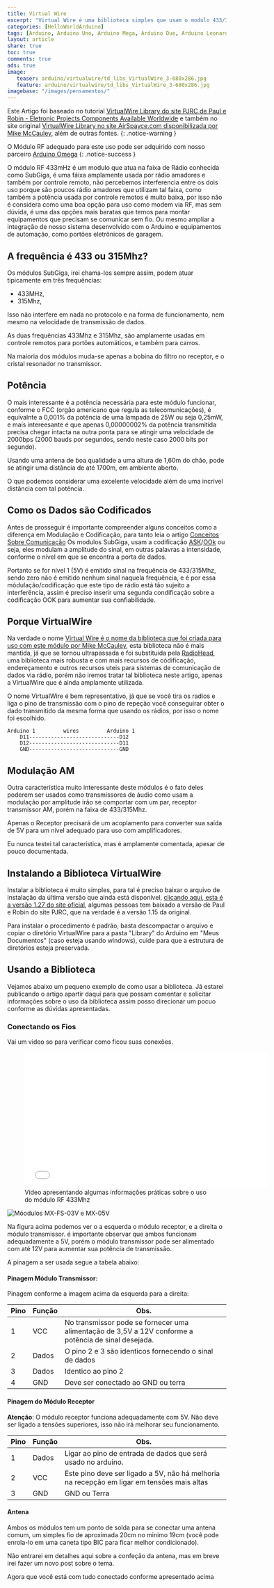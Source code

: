 ```yaml
---
title: Virtual Wire
excerpt: "Virtual Wire é uma biblioteca simples que usam o modulo 433/315Mhz (modulos subgiga), para criar um link de dados entre dois microcontroladores, e apesar de obsoleta ainda é uma das melhores escolha para projetos domésticos ou meso de pequeno porte."
categories: [HelloWorldArduino]
tags: [Arduino, Arduino Uno, Arduino Mega, Arduino Due, Arduino Leonardo, Virtual Wire, SubGiga]
layout: article
share: true
toc: true
comments: true
ads: true
image:
   teaser: arduino/virtualwire/td_libs_VirtualWire_3-680x286.jpg
   feature: arduino/virtualwire/td_libs_VirtualWire_3-680x286.jpg
imagebase: "/images/pensamentos/"
---
```


Este Artigo foi baseado no tutorial 
[VirtualWire Library  do site PJRC de Paul e Robin - Eletronic Projects Components Available Worldwide](https://www.pjrc.com/teensy/td_libs_VirtualWire.html)
e também no site original 
[VirtualWire Library no site AirSpayce.com disponibilizada por Mike McCauley](http://www.airspayce.com/mikem/arduino/VirtualWire/), além de outras fontes.
{: .notice-warning }

O Módulo RF adequado para este uso pode ser adquirido com nosso parceiro [Arduino Omega](http://www.arduinomega.com.br)
{: .notice-success }

O módulo RF 433mHz é um modulo que atua na faixa de Rádio conhecida como SubGiga, é uma fáixa amplamente
usada por rádio amadores e também por controle remoto, não percebemos interferencia entre os dois uso
porque são poucos rádio amadores que utilizam tal faixa, como também a potência usada por controle
remotos é muito baixa, por isso não é considera como uma boa opção para uso como modem via RF, mas sem 
dúvida, é uma das opções mais baratas que temos para montar equipamentos que precisam se comunicar sem fio. 
Ou mesmo ampliar a integração de nosso sistema desenvolvido com o Arduino e equipamentos de automação, 
como portões eletrônicos de garagem.

## A frequência é 433 ou 315Mhz?

Os módulos SubGiga, irei chama-los sempre assim, podem atuar tipicamente em três frequências:

 * 433MHz, 
 * 315Mhz, 
 
Isso não interfere em nada no protocolo e na forma de funcionamento, nem mesmo na velocidade de transmissão
de dados.

As duas frequências 433Mhz e 315Mhz, são amplamente usadas em controle remotos para portões automáticos, e
também para carros.

Na maioria dos módulos muda-se apenas a bobina do filtro no receptor, e o cristal resonador no transmissor.

## Potência

O mais interessante é a potência necessária para este módulo funcionar, conforme o FCC (orgão americano que 
regula as telecomunicações), é equivalnte a 0,001% da potência de uma lampada de 25W ou seja 0,25mW, e mais
intereesante é que apenas 0,00000002% da potência transmitida precisa chegar intacta na outra ponta para se
atingir uma velocidade de 2000bps (2000 bauds por segundos, sendo neste caso 2000 bits por segundo).

Usando uma antena de boa qualidade a uma altura de 1,60m do chão, pode se atingir uma distância de até 1700m,
em ambiente aberto.

O que podemos considerar uma excelente velocidade além de uma incrível distância com tal potência.

## Como os Dados são Codificados

Antes de prosseguir é importante compreender alguns conceitos como a diferença em Modulação e Codificação, 
para tanto leia o artigo [Conceitos Sobre Comunicação](/basicaodaeletronica/Conceitos_de_Comunicacao/)
Os modulos SubGiga, usam a codificação [ASK](/basicaodaeletronica/Modulacao_ASK/)/[OOk](/basicaodaeletronica/Codificacao_OOK/) 
ou seja, eles modulam a amplitude do sinal, em outras
palavras a intensidade, conforme o nível em que se encontra a porta de dados.

Portanto se for nível 1 (5V) é emitido sinal na frequência de 433/315Mhz, sendo zero não é emitido nenhum 
sinal naquela frequência, e é por essa módulação/codificação que este tipo de rádio está tão sujeito a 
interferência, assim é preciso inserir uma segunda condificação sobre a codificação OOK para aumentar sua 
confiabilidade.  

## Porque VirtualWire

Na verdade o nome [Virtual Wire é o nome da biblioteca que foi criada para uso com este módulo por Mike McCauley](http://www.airspayce.com/mikem/arduino/VirtualWire/),
esta biblioteca não é mais mantida, já que se tornou ultrapassada e foi substituida pela [RadioHead](http://www.airspayce.com/mikem/arduino/RadioHead/),
uma biblioteca mais robusta e com mais recursos de códificação, endereçamento e outros recursos uteis para sistemas
de comunicação de dados via rádio, porém não iremos tratar tal biblioteca neste artigo, apenas a VirtualWire que é 
ainda amplamente utilizada.

O nome VirtualWire é bem representativo, já que se você tira os radios e liga o pino de transmissão com o pino de repeção
você conseguirar obter o dado transmitido da mesma forma que usando os rádios, por isso o nome foi escolhido.

```
Arduino 1         wires         Arduino 1
    D11-----------------------------D12
    D12-----------------------------D11
    GND-----------------------------GND
```    
    
## Modulação AM

Outra característica muito interessante deste módulos é o fato deles poderem ser usados como transmissores de áudio
como usam a modulação por amplitude irão se comportar com um par, receptor transmissor AM, porém na faixa de 433/315Mhz.

Apenas o Receptor precisará de um acoplamento para converter sua saída de 5V para um nível adequado para uso com amplificadores.

Eu nunca testei tal característica, mas é amplamente comentada, apesar de pouco documentada.

## Instalando a Biblioteca VirtualWire

Instalar a biblioteca é muito simples, para tal é preciso baixar o arquivo de instalação da última versão que ainda 
está disponível, [clicando aqui, esta é a versão 1.27 do site oficial](http://www.airspayce.com/mikem/arduino/VirtualWire/VirtualWire-1.27.zip), 
algumas pessoas tem baixado a versão de Paul e Robin do site PJRC, que na verdade é a versão 1.15 da original.

Para instalar o procedimento é padrão, basta descompactar o arquivo e copiar o diretório VirtualWire para a pasta
"Library" do Arduino em "Meus Documentos" (caso esteja usando windows), cuide para que a estrutura de diretórios esteja
preservada.

## Usando a Biblioteca

Vejamos abaixo um pequeno exemplo de como usar a biblioteca.  Já estarei publicando o artigo apartir daqui
para que possam comentar e solicitar informações sobre o uso da biblioteca assim posso direcionar um pocuo 
conforme as dúvidas apresentadas.   

### Conectando os Fios

Vai um video so para verificar como ficou suas conexões.

<figure>
<iframe width="560" height="315" src="//www.youtube.com/embed/" frameborder="0" allowfullscreen></iframe>
<figcaption>Video apresentando algumas informações práticas sobre o uso do módulo RF 433Mhz</figcaption>
</figure>

![Móodulos MX-FS-03V e MX-05V](/arduino/virtualwire/MX-FS-03V_MX-05V-400x190.jpg)

Na figura acima podemos ver o a esquerda o módulo receptor, e a direita o módulo transmissor.
é importante observar que ambos funcionam adequadamente a 5V, porém o módulo transmissor pode ser alimentado
com até 12V para aumentar sua potência de transmissão.

A pinagem a ser usada segue a tabela abaixo:
#### Pinagem Módulo Transmissor:
Pinagem conforme a imagem acima da esquerda para a direita:

| Pino | Função | Obs. |
| ---- | ------ | ---- | 
|  1   | VCC    | No transmissor pode se fornecer uma alimentação de 3,5V a 12V conforme a potência de sinal desejada. |
|  2   | Dados  | O pino 2 e 3 são identicos fornecendo o sinal de dados |
|  3   | Dados  | Identico ao pino 2 |
|  4   | GND    | Deve ser conectado ao GND ou terra |

#### Pinagem do Módulo Receptor 

**Atenção**: O módulo receptor funciona adequadamente com 5V. Não deve ser ligado a tensões
superiores, isso não irá melhorar seu funcionamento.

| Pino | Função | Obs. |
| ---- | ------ | ---- | 
|  1   | Dados  | Ligar ao pino de entrada de dados que será usado no arduino. |
|  2   | VCC    | Este pino deve ser ligado a 5V, não há melhoria na recepção em ligar em tensões mais altas |
|  3   | GND    | GND ou Terra |

#### Antena

Ambos os módulos tem um ponto de solda para se conectar uma antena comum, um simples
fio de aproximada 20cm no minimo 19cm (você pode enrola-lo em uma caneta tipo BIC para
ficar melhor condicionado).

Não entrarei em detalhes aqui sobre a confeção da antena, mas em breve irei fazer um 
novo post sobre o tema. 




Agora que você está com tudo conectado conforme apresentado acima
